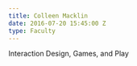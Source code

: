 ```yaml
---
title: Colleen Macklin
date: 2016-07-20 15:45:00 Z
type: Faculty
---
```


Interaction Design, Games, and Play